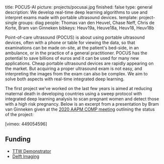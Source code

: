 title: POCUS-AI
picture: projects/pocusai.jpg
finished: false
type: general
description: We develop real-time deep learning algorithms to use and interpret exams made with portable ultrasound devices.
template: project-single
groups: diag
people: Thomas van den Heuvel, Chase Neff, Chris de Korte, Bram van Ginneken
bibkeys: Heuv19a, Heuve18a, Heuv18, Heuv18b

Point-of-care ultrasound (POCUS) is about using portable ultrasound devices, often with a phone or table for viewing the data, so that examinations can be made on-site, at the patient's bed-side, in an ambulance, or in the practice of a general practitioner. POCUS has the potential to save billions of euros and it can be used for many new applications. Cheap portable ultrasound devices are rapidly appearing on the market. But acquiring a proper ultrasound exam is not easy, and interpreting the images from the exam can also be complex. We aim to solve both aspects with real-time integrated deep learning.

The first project we've worked on the last few years is aimed at reducing maternal death in developing countries using a sweep protocol with integrated deep learning analysis to scan pregnant women and detect those with a high risk pregnancy. Below is an excerpt from a presentation by Bram van Ginneken given at the [2020 AAPM COMP meeting](https://w3.aapm.org/meetings/2020AM/index.php) outlining the status of the project:

[vimeo: 449054596]

## Funding
- [TTW Demonstrator](https://www.nwo.nl/onderzoek-en-resultaten/programmas/ttw/demonstrator/2019.html)
- [Delft Imaging](http://www.delft.care/)
